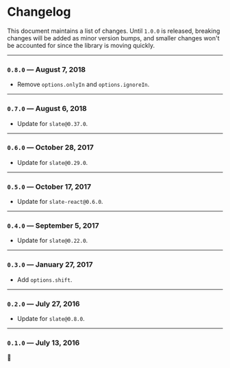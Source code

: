 
# Changelog

This document maintains a list of changes. Until `1.0.0` is released, breaking changes will be added as minor version bumps, and smaller changes won't be accounted for since the library is moving quickly.

---

### `0.8.0` — August 7, 2018

- Remove `options.onlyIn` and `options.ignoreIn`.

---

### `0.7.0` — August 6, 2018

- Update for `slate@0.37.0`.

---

### `0.6.0` — October 28, 2017

- Update for `slate@0.29.0`.

---

### `0.5.0` — October 17, 2017

- Update for `slate-react@0.6.0`.

---

### `0.4.0` — September 5, 2017

- Update for `slate@0.22.0`.

---

### `0.3.0` — January 27, 2017

- Add `options.shift`.

---

### `0.2.0` — July 27, 2016

- Update for `slate@0.8.0`.

---

### `0.1.0` — July 13, 2016

:tada:

